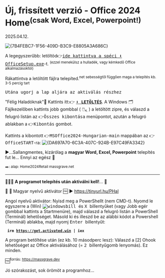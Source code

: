 # Új, frissített verzió - Office 2024 Home<sup>(csak Word, Excel, Powerpoint!)</sup>
2025.04.12.

![{7B4FEBC7-1F56-409D-B3C9-E8805A3A686C}](https://github.com/user-attachments/assets/bcf6fb18-291a-4bf1-93ab-914437da505e)

A legegyszerűbb: letöltöd👉<a href="https://c2rsetup.officeapps.live.com/c2r/download.aspx?ProductreleaseID=Home2024Retail&platform=x64&language=hu-hu&version=O16GA"><tt>ide kattintva a spéci ⬇️ OfficeSetup.exe</tt></a>-t. 
<sup>(ezzel menekülsz a hulladék, vagy kémkedő Office alkalmazásoktól)</sup> 

Rákattintva a letöltött fájlra telepíted.<sup>net sebességtől függően maga a telepítés kb. 3-5 percig tart</sup>

<tt>Utána ugorj a lap aljára az aktiválás részhez</tt>

"Félig Haladóknak"🙌 Kattints itt:👉 
<a href="https://github.com/mondomata/MS-Office2024-HUNGARIAN/archive/refs/heads/main.zip"><b><tt>⬇️ LETÖLTÉS</tt></b></a>. A Windows 🗂️Fájlkezelőben kattints jobb gombbal ( 🖱️<sub>↖️</sub> ) a letöltött zipre, és válaszd a felugró listán az 👉<tt>Összes kibontása</tt> menüpontot, azután a felugró ablakban a 👉<tt>Kibontás</tt> gombot. 

Kattints a kibontott 👉<tt>MSOffice2024-Hungarian-main</tt> mappában az 👉<tt>OfficeSTART</tt>-ra:
![{DA697A70-6C3A-407C-924B-E97C49FA3342}](https://github.com/user-attachments/assets/05d14ed1-2c38-40f5-91c2-eaf0448005a1)



▶️...Sallangmentes, kizárólag a <b>magyar Word, Excel, Powerpoint</b> telepítés fut le... 
Ennyi az egész 🥳

<sup>✒️: alap: Home2024Retail massgrave.net</sup>
**********

&#128294;&#128294;&#128294;
<b>A programot telepítés után aktiválni kell!</b>... &#128273;

🥳 🎁 Magyar nyelvű aktivátor 🆓
▶️ https://tinyurl.hu/PHaI

Angol nyelvű aktivátor:
Nyisd meg a PowerShellt (nem CMD-t).  Nyomd le egyszerre a (Win) <kbd>![windowsbill](https://github.com/user-attachments/assets/59c9e0ed-b6d5-4797-9d13-dc078c2245b2) </kbd> és <kbd> X </kbd> billentyűket (vagy Jobb egér gombbal kattints a Startmenüre), majd válaszd a felugró listán a PowerShell (Terminál) lehetőséget.
Másold ki és illeszd be az alábbi kódot a Powershell (Terminál) ablakba, majd nyomj <kbd> Enter </kbd> billentyűt: 
 
 <b><code>   irm https://get.activated.win | iex   </code></b>
 
A program betöltése után (ez kb. 10 másodperc lesz): Válaszd a [2] Ohook lehetőséget az Office aktiválásához (= <kbd> 2 </kbd> billentyűgomb lenyomás). Ez minden.   

🆓<sup>forrás: https://massgrave.dev</sup>

Jó szórakozást, sok örömöt a programhoz...
